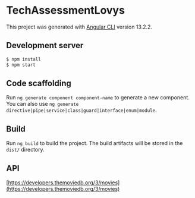 # TechAssessmentLovys

This project was generated with [Angular CLI](https://github.com/angular/angular-cli) version 13.2.2.

## Development server
```sh
$ npm install 
$ npm start
```

## Code scaffolding

Run `ng generate component component-name` to generate a new component. You can also use `ng generate directive|pipe|service|class|guard|interface|enum|module`.

## Build

Run `ng build` to build the project. The build artifacts will be stored in the `dist/` directory.
 
## API
[https://developers.themoviedb.org/3/movies](https://developers.themoviedb.org/3/movies)

